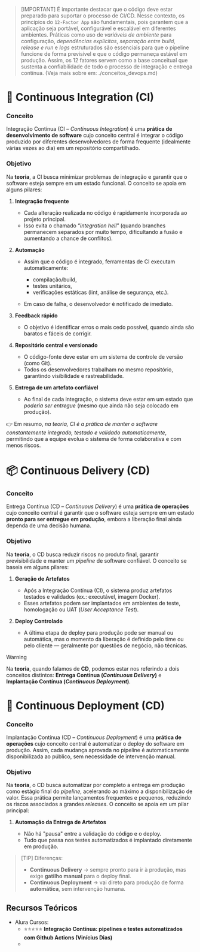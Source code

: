 > [IMPORTANT]
> É importante destacar que o código deve estar preparado para suportar o processo de CI/CD. Nesse contexto, os princípios do `12-Factor App` são fundamentais, pois garantem que a aplicação seja portável, configurável e escalável em diferentes ambientes. Práticas como uso de _variáveis de ambiente_ para configuração, _dependências explícitas_, _separação entre build, release e run_ e _logs_ estruturados são essenciais para que o pipeline funcione de forma previsível e que o código permaneça estável em produção. Assim, os 12 fatores servem como a base conceitual que sustenta a confiabilidade de todo o processo de integração e entrega contínua. (Veja mais sobre em: ./conceitos_devops.md)

# 🎨 Continuous Integration (CI)

### Conceito

Integração Contínua (CI – *Continuous Integration*) é uma **prática de desenvolvimento de software** cujo conceito central é integrar o código produzido por diferentes desenvolvedores de forma frequente (idealmente várias vezes ao dia) em um repositório compartilhado.

### Objetivo

Na **teoria**, a CI busca minimizar problemas de integração e garantir que o software esteja sempre em um estado funcional. O conceito se apoia em alguns pilares:

1. **Integração frequente**

   * Cada alteração realizada no código é rapidamente incorporada ao projeto principal.
   * Isso evita o chamado “*integration hell*” (quando branches permanecem separados por muito tempo, dificultando a fusão e aumentando a chance de conflitos).

2. **Automação**

   * Assim que o código é integrado, ferramentas de CI executam automaticamente:

     * compilação/build,
     * testes unitários,
     * verificações estáticas (lint, análise de segurança, etc.).
   * Em caso de falha, o desenvolvedor é notificado de imediato.

3. **Feedback rápido**

   * O objetivo é identificar erros o mais cedo possível, quando ainda são baratos e fáceis de corrigir.

4. **Repositório central e versionado**

   * O código-fonte deve estar em um sistema de controle de versão (como Git).
   * Todos os desenvolvedores trabalham no mesmo repositório, garantindo visibilidade e rastreabilidade.

5. **Entrega de um artefato confiável**

   * Ao final de cada integração, o sistema deve estar em um estado que _poderia ser entregue_ (mesmo que ainda não seja colocado em produção).

👉 Em resumo, _na teoria, CI é a prática de manter o software constantemente integrado, testado e validado automaticamente_, permitindo que a equipe evolua o sistema de forma colaborativa e com menos riscos.


# 📦 Continuous Delivery (CD)

### Conceito

Entrega Contínua (CD – *Continuous Delivery*) é uma **prática de operações** cujo conceito central é garantir que o software esteja sempre em um estado **pronto para ser entregue em produção**, embora a liberação final ainda dependa de uma decisão humana.

### Objetivo

Na **teoria**, o CD busca reduzir riscos no produto final, garantir previsibilidade e manter um *pipeline* de software confiável. O conceito se baseia em alguns pilares:

1. **Geração de Artefatos**

   * Após a Integração Contínua (CI), o sistema produz artefatos testados e validados (ex.: executável, imagem Docker).
   * Esses artefatos podem ser implantados em ambientes de teste, homologação ou UAT (*User Acceptance Test*).

2. **Deploy Controlado**

   * A última etapa de deploy para produção pode ser manual ou automática, mas o momento da liberação é definido pelo time ou pelo cliente — geralmente por questões de negócio, não técnicas.

> [!WARNING]
> Na **teoria**, quando falamos de **CD**, podemos estar nos referindo a dois conceitos distintos: **Entrega Contínua (*Continuous Delivery*)** e **Implantação Contínua (*Continuous Deployment*)**.

# 🚀 Continuous Deployment (CD)

### Conceito

Implantação Contínua (CD – *Continuous Deployment*) é uma **prática de operações** cujo conceito central é automatizar o deploy do software em produção. Assim, cada mudança aprovada no pipeline é automaticamente disponibilizada ao público, sem necessidade de intervenção manual.

### Objetivo

Na **teoria**, o CD busca automatizar por completo a entrega em produção como estágio final do *pipeline*, acelerando ao máximo a disponibilização de valor. Essa prática permite lançamentos frequentes e pequenos, reduzindo os riscos associados a grandes *releases*. O conceito se apoia em um pilar principal:

1. **Automação da Entrega de Artefatos**

   * Não há "pausa" entre a validação do código e o deploy.
   * Tudo que passa nos testes automatizados é implantado diretamente em produção.

> [TIP]
> Diferenças:
>
> * **Continuous Delivery** → sempre pronto para ir à produção, mas exige **gatilho manual** para o deploy final.
> * **Continuous Deployment** → vai direto para produção de forma **automática**, sem intervenção humana.

## Recursos Teóricos
* Alura Cursos:
   - ⭐⭐⭐⭐⭐ **Integração Contínua: pipelines e testes automatizados com Github Actions (Vinícius Dias)**
   - 